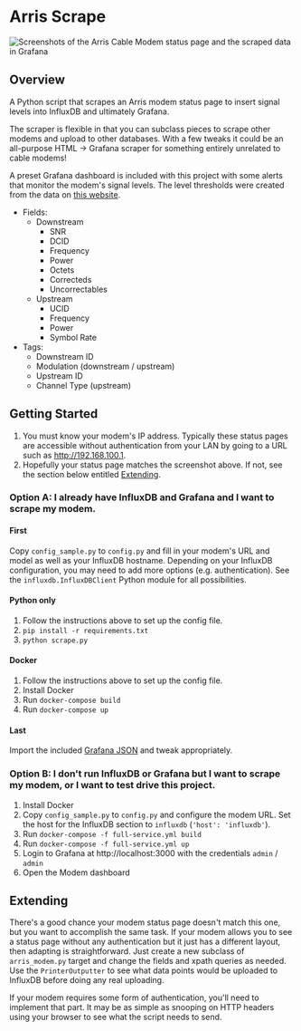 # Arris Scrape

![Screenshots of the Arris Cable Modem status page and the scraped data in Grafana](media/modem_scrape.png)

## Overview

A Python script that scrapes an Arris modem status page to insert signal levels into InfluxDB and ultimately Grafana.

The scraper is flexible in that you can subclass pieces to scrape other modems and upload to other databases. With a few tweaks it could be an all-purpose HTML -> Grafana scraper for something entirely unrelated to cable modems!

A preset Grafana dashboard is included with this project with some alerts that monitor the modem's signal levels. The level thresholds were created from the data on [this website](https://pickmymodem.com/signal-levels-docsis-3-03-1-cable-modem/).

- Fields:
  - Downstream
    - SNR
    - DCID
    - Frequency
    - Power
    - Octets
    - Correcteds
    - Uncorrectables
  - Upstream
    - UCID
    - Frequency
    - Power
    - Symbol Rate
- Tags:
  - Downstream ID
  - Modulation (downstream / upstream)
  - Upstream ID
  - Channel Type (upstream)

## Getting Started

1. You must know your modem's IP address. Typically these status pages are accessible without authentication from your LAN by going to a URL such as http://192.168.100.1.
2. Hopefully your status page matches the screenshot above. If not, see the section below entitled [Extending](#extending).

### Option A: I already have InfluxDB and Grafana and I want to scrape my modem.

#### First

Copy `config_sample.py` to `config.py` and fill in your modem's URL and model as well as your InfluxDB hostname. Depending on your InfluxDB configuration, you may need to add more options (e.g. authentication). See the `influxdb.InfluxDBClient` Python module for all possibilities.

#### Python only

1. Follow the instructions above to set up the config file.
2. `pip install -r requirements.txt`
3. `python scrape.py`

#### Docker

1. Follow the instructions above to set up the config file.
2. Install Docker
3. Run `docker-compose build`
4. Run `docker-compose up`

#### Last

Import the included [Grafana JSON](full-service/grafana_dashboards) and tweak appropriately.

### Option B: I don't run InfluxDB or Grafana but I want to scrape my modem, or I want to test drive this project.

1. Install Docker
2. Copy `config_sample.py` to `config.py` and configure the modem URL. Set the host for the InfluxDB section to `influxdb` (`'host': 'influxdb'`).
3. Run `docker-compose -f full-service.yml build`
4. Run `docker-compose -f full-service.yml up`
5. Login to Grafana at http://localhost:3000 with the credentials `admin` / `admin`
6. Open the Modem dashboard

## Extending

There's a good chance your modem status page doesn't match this one, but you want to accomplish the same task. If your modem allows you to see a status page without any authentication but it just has a different layout, then adapting is straightforward. Just create a new subclass of `arris_modem.py` target and change the fields and xpath queries as needed. Use the `PrinterOutputter` to see what data points would be uploaded to InfluxDB before doing any real uploading.

If your modem requires some form of authentication, you'll need to implement that part. It may be as simple as snooping on HTTP headers using your browser to see what the script needs to send.
